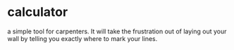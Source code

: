 # calculator

a simple tool for carpenters. It will take the frustration out of laying out your wall by telling you exactly where to mark your lines. 